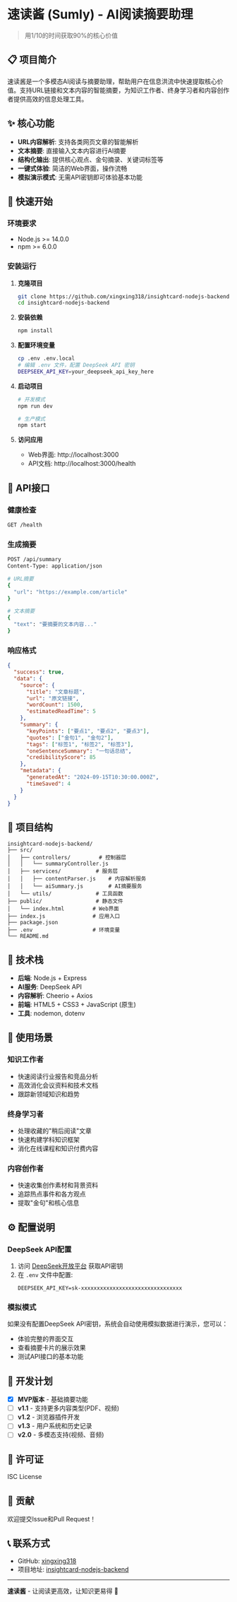 # 速读酱 (Sumly) - AI阅读摘要助理

> 用1/10的时间获取90%的核心价值

## 📋 项目简介

速读酱是一个多模态AI阅读与摘要助理，帮助用户在信息洪流中快速提取核心价值。支持URL链接和文本内容的智能摘要，为知识工作者、终身学习者和内容创作者提供高效的信息处理工具。

## ✨ 核心功能

- **URL内容解析**: 支持各类网页文章的智能解析
- **文本摘要**: 直接输入文本内容进行AI摘要
- **结构化输出**: 提供核心观点、金句摘录、关键词标签等
- **一键式体验**: 简洁的Web界面，操作流畅
- **模拟演示模式**: 无需API密钥即可体验基本功能

## 🚀 快速开始

### 环境要求

- Node.js >= 14.0.0
- npm >= 6.0.0

### 安装运行

1. **克隆项目**
   ```bash
   git clone https://github.com/xingxing318/insightcard-nodejs-backend.git
   cd insightcard-nodejs-backend
   ```

2. **安装依赖**
   ```bash
   npm install
   ```

3. **配置环境变量**
   ```bash
   cp .env .env.local
   # 编辑 .env 文件，配置 DeepSeek API 密钥
   DEEPSEEK_API_KEY=your_deepseek_api_key_here
   ```

4. **启动项目**
   ```bash
   # 开发模式
   npm run dev

   # 生产模式
   npm start
   ```

5. **访问应用**
   - Web界面: http://localhost:3000
   - API文档: http://localhost:3000/health

## 🔧 API接口

### 健康检查
```bash
GET /health
```

### 生成摘要
```bash
POST /api/summary
Content-Type: application/json

# URL摘要
{
  "url": "https://example.com/article"
}

# 文本摘要
{
  "text": "要摘要的文本内容..."
}
```

### 响应格式
```json
{
  "success": true,
  "data": {
    "source": {
      "title": "文章标题",
      "url": "原文链接",
      "wordCount": 1500,
      "estimatedReadTime": 5
    },
    "summary": {
      "keyPoints": ["要点1", "要点2", "要点3"],
      "quotes": ["金句1", "金句2"],
      "tags": ["标签1", "标签2", "标签3"],
      "oneSentenceSummary": "一句话总结",
      "credibilityScore": 85
    },
    "metadata": {
      "generatedAt": "2024-09-15T10:30:00.000Z",
      "timeSaved": 4
    }
  }
}
```

## 📁 项目结构

```
insightcard-nodejs-backend/
├── src/
│   ├── controllers/         # 控制器层
│   │   └── summaryController.js
│   ├── services/           # 服务层
│   │   ├── contentParser.js    # 内容解析服务
│   │   └── aiSummary.js        # AI摘要服务
│   └── utils/              # 工具函数
├── public/                 # 静态文件
│   └── index.html         # Web界面
├── index.js               # 应用入口
├── package.json
├── .env                   # 环境变量
└── README.md
```

## 🔧 技术栈

- **后端**: Node.js + Express
- **AI服务**: DeepSeek API
- **内容解析**: Cheerio + Axios
- **前端**: HTML5 + CSS3 + JavaScript (原生)
- **工具**: nodemon, dotenv

## 🎯 使用场景

### 知识工作者
- 快速阅读行业报告和竞品分析
- 高效消化会议资料和技术文档
- 跟踪新领域知识和趋势

### 终身学习者
- 处理收藏的"稍后阅读"文章
- 快速构建学科知识框架
- 消化在线课程和知识付费内容

### 内容创作者
- 快速收集创作素材和背景资料
- 追踪热点事件和各方观点
- 提取"金句"和核心信息

## ⚙️ 配置说明

### DeepSeek API配置
1. 访问 [DeepSeek开放平台](https://platform.deepseek.com/) 获取API密钥
2. 在 `.env` 文件中配置:
   ```
   DEEPSEEK_API_KEY=sk-xxxxxxxxxxxxxxxxxxxxxxxxxxxxxxxx
   ```

### 模拟模式
如果没有配置DeepSeek API密钥，系统会自动使用模拟数据进行演示，您可以：
- 体验完整的界面交互
- 查看摘要卡片的展示效果
- 测试API接口的基本功能

## 🔄 开发计划

- [x] **MVP版本** - 基础摘要功能
- [ ] **v1.1** - 支持更多内容类型(PDF、视频)
- [ ] **v1.2** - 浏览器插件开发
- [ ] **v1.3** - 用户系统和历史记录
- [ ] **v2.0** - 多模态支持(视频、音频)

## 📝 许可证

ISC License

## 🤝 贡献

欢迎提交Issue和Pull Request！

## 📞 联系方式

- GitHub: [xingxing318](https://github.com/xingxing318)
- 项目地址: [insightcard-nodejs-backend](https://github.com/xingxing318/insightcard-nodejs-backend)

---

**速读酱** - 让阅读更高效，让知识更易得 🚀
